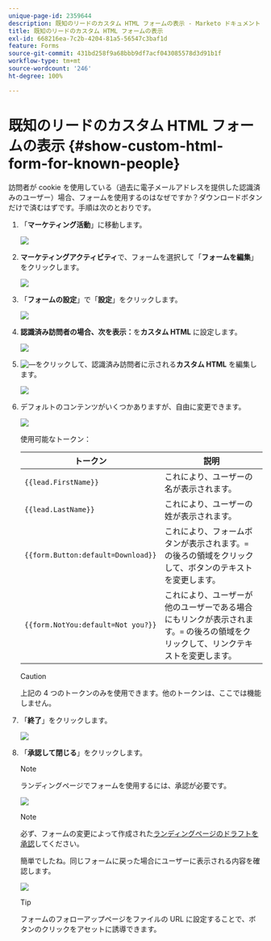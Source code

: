 ```yaml
---
unique-page-id: 2359644
description: 既知のリードのカスタム HTML フォームの表示 - Marketo ドキュメント - 製品ドキュメント
title: 既知のリードのカスタム HTML フォームの表示
exl-id: 668216ea-7c2b-4204-81a5-56547c3baf1d
feature: Forms
source-git-commit: 431bd258f9a68bbb9df7acf043085578d3d91b1f
workflow-type: tm+mt
source-wordcount: '246'
ht-degree: 100%

---
```


# 既知のリードのカスタム HTML フォームの表示 {#show-custom-html-form-for-known-people}

訪問者が cookie を使用している（過去に電子メールアドレスを提供した認識済みのユーザー）場合、フォームを使用するのはなぜですか？ダウンロードボタンだけで済むはずです。手順は次のとおりです。

1. 「**マーケティング活動**」に移動します。

   ![](assets/login-marketing-activities-5.png)

1. **マーケティングアクティビティ**&#x200B;で、フォームを選択して「**フォームを編集**」をクリックします。

   ![](assets/image2014-9-15-12-3a24-3a6.png)

1. 「**フォームの設定**」で「**設定**」をクリックします。

   ![](assets/image2014-9-15-12-3a24-3a36.png)

1. **認識済み訪問者の場合、次を表示：**&#x200B;を&#x200B;**カスタム HTML** に設定します。

   ![](assets/image2014-9-15-12-3a24-3a59.png)

1. ![—](assets/image2014-9-25-14-3a1-3a26.png)をクリックして、認識済み訪問者に示される&#x200B;**カスタム HTML** を編集します。

   ![](assets/image2014-9-15-12-3a25-3a38.png)

1. デフォルトのコンテンツがいくつかありますが、自由に変更できます。

   ![](assets/image2014-9-15-12-3a25-3a49.png)

   使用可能なトークン：

   | トークン | 説明 |
   |---|---|
   | `{{lead.FirstName}}` | これにより、ユーザーの名が表示されます。 |
   | `{{lead.LastName}}` | これにより、ユーザーの姓が表示されます。 |
   | `{{form.Button:default=Download}}` | これにより、フォームボタンが表示されます。`=` の後ろの領域をクリックして、ボタンのテキストを変更します。 |
   | `{{form.NotYou:default=Not you?}}` | これにより、ユーザーが他のユーザーである場合にもリンクが表示されます。`=` の後ろの領域をクリックして、リンクテキストを変更します。 |

   >[!CAUTION]
   >
   >上記の 4 つのトークンのみを使用できます。他のトークンは、ここでは機能しません。

1. 「**終了**」をクリックします。

   ![](assets/image2014-9-15-12-3a27-3a25.png)

1. 「**承認して閉じる**」をクリックします。

   >[!NOTE]
   >
   >ランディングページでフォームを使用するには、承認が必要です。

   ![](assets/image2014-9-15-12-3a27-3a53.png)

   >[!NOTE]
   >
   >必ず、フォームの変更によって作成された[ランディングページのドラフトを承認](/help/marketo/product-docs/demand-generation/landing-pages/understanding-landing-pages/approve-unapprove-or-delete-a-landing-page.md)してください。

   簡単でしたね。同じフォームに戻った場合にユーザーに表示される内容を確認します。

   ![](assets/image2014-9-15-12-3a28-3a12.png)

   >[!TIP]
   >
   >フォームのフォローアップページをファイルの URL に設定することで、ボタンのクリックをアセットに誘導できます。
